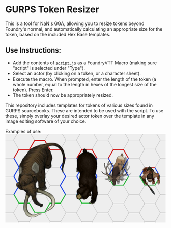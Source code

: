 # GURPS Token Resizer
This is a tool for [NaN's GGA](https://github.com/crnormand/gurps), allowing you to resize tokens beyond Foundry's normal,
and automatically calculating an appropriate size for the token, based on the included Hex Base templates.

## Use Instructions:
- Add the contents of [`script.js`](https://raw.githubusercontent.com/rinickolous/gurps-token-resize/main/script.js) as a FoundryVTT Macro (making sure "script" is selected under "Type").
- Select an actor (by clicking on a token, or a character sheet).
- Execute the macro. When prompted, enter the length of the token (a whole number, equal to the length in hexes of the longest size of the token). Press Enter.
- The token should now be appropriately resized.

This repository includes templates for tokens of various sizes found in GURPS sourcebooks. These are intended to be used with the script.
To use these, simply overlay your desired actor token over the template in any image editing software of your choice.

Examples of use:
![Example of use](https://raw.githubusercontent.com/rinickolous/gurps-token-resize/main/Images/Example.png "Example of Use")
